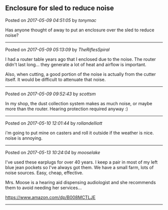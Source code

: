 ## Enclosure for sled to reduce noise
Posted on *2017-05-09 04:51:05* by *tonymac*

Has anyone thought of away to put an enclosure over the sled to reduce noise?

---

Posted on *2017-05-09 05:13:09* by *TheRiflesSpiral*

I had a router table years ago that I enclosed due to the noise. The router didn't last long... they generate a lot of heat and airflow is important.

Also, when cutting, a good portion of the noise is actually from the cutter itself. It would be difficult to attenuate that noise.

---

Posted on *2017-05-09 09:52:43* by *scottsm*

In my shop, the dust collection system  makes as much noise, or maybe more than the router. Hearing protection required anyway :)

---

Posted on *2017-05-10 12:01:44* by *rollandelliott*

i'm going to put mine on casters and roll it outside if the weather is nice. noise is annoying.

---

Posted on *2017-05-13 10:24:04* by *mooselake*

I've used these earplugs for over 40 years.  I keep a pair in most of my left blue jean pockets so I've always got them.  We have a small farm, lots of noise sources.  Easy, cheap, effective.

Mrs. Moose is a hearing aid dispensing audiologist and she recommends them to avoid needing her services...

https://www.amazon.com/dp/B008MCTLJE

---

